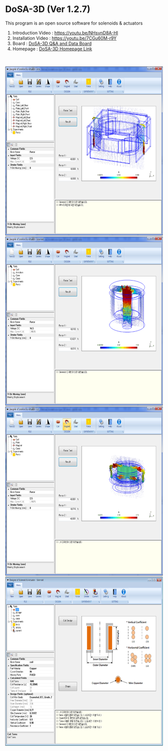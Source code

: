 # DoSA-3D (Ver 1.2.7)

This program is an open source software for solenoids &amp; actuators

1. Introduction Video : https://youtu.be/NHsvnD8A-HI <br>
2. Installation Video : https://youtu.be/7CGu60M-r9Y <br>
3. Board : <a href="https://solenoid.or.kr/direct_eng.php?address=https://solenoid.or.kr/gtzero1/gt_zboard.php?id=open_cae_eng">DoSA-3D Q&A and Data Board</a><br>
4. Homepage : <a href="https://solenoid.or.kr/index_dosa_open_3d_eng.html">DoSA-3D Homepage Link</a><br>
<br><br>

<div style="text-align: center;">
<img src="./Images/Auto-Focus_Analysis_3D.png" width="660" height="540"  border="0" alt="">
<img src="./Images/Solenoid_Analysis_3D.png" width="660" height="540"  border="0" alt="">
<img src="./Images/LinearVibrator_Analysis_3D.png" width="660" height="540"  border="0" alt="">
<img src="./Images/Coil_Design.png" width="660" height="540"  border="0" alt="">
</div>
